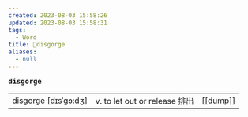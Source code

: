 ```yaml
---
created: 2023-08-03 15:58:26
updated: 2023-08-03 15:58:31
tags:
  - Word
title: 📖disgorge
aliases:
  - null
---
```


<pre><strong>disgorge</strong></pre>
|   |   |   |
|---|---|---|
|disgorge [dɪsˈgɔ:dʒ]|v. to let out or release 排出|[[dump]]|